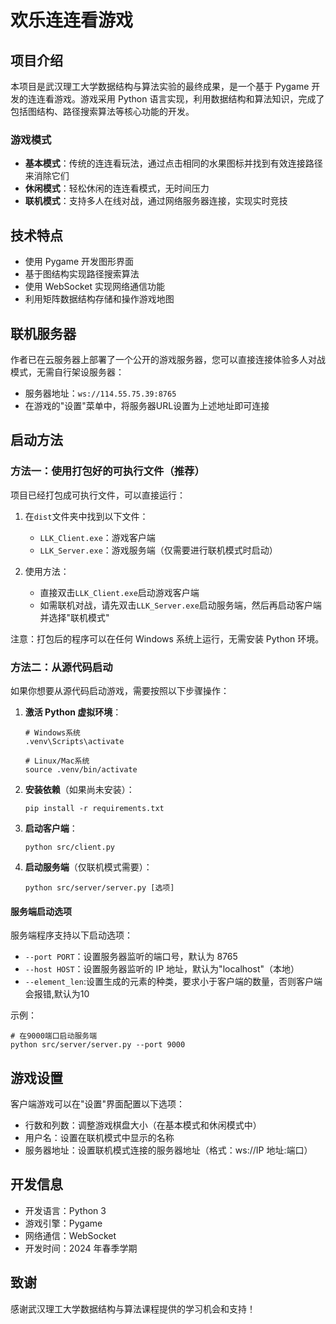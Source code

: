 # 欢乐连连看游戏

## 项目介绍

本项目是武汉理工大学数据结构与算法实验的最终成果，是一个基于 Pygame 开发的连连看游戏。游戏采用 Python 语言实现，利用数据结构和算法知识，完成了包括图结构、路径搜索算法等核心功能的开发。

### 游戏模式

- **基本模式**：传统的连连看玩法，通过点击相同的水果图标并找到有效连接路径来消除它们
- **休闲模式**：轻松休闲的连连看模式，无时间压力
- **联机模式**：支持多人在线对战，通过网络服务器连接，实现实时竞技

## 技术特点

- 使用 Pygame 开发图形界面
- 基于图结构实现路径搜索算法
- 使用 WebSocket 实现网络通信功能
- 利用矩阵数据结构存储和操作游戏地图

## 联机服务器

作者已在云服务器上部署了一个公开的游戏服务器，您可以直接连接体验多人对战模式，无需自行架设服务器：
- 服务器地址：`ws://114.55.75.39:8765`
- 在游戏的"设置"菜单中，将服务器URL设置为上述地址即可连接

## 启动方法

### 方法一：使用打包好的可执行文件（推荐）

项目已经打包成可执行文件，可以直接运行：

1. 在`dist`文件夹中找到以下文件：

   - `LLK_Client.exe`：游戏客户端
   - `LLK_Server.exe`：游戏服务端（仅需要进行联机模式时启动）

2. 使用方法：
   - 直接双击`LLK_Client.exe`启动游戏客户端
   - 如需联机对战，请先双击`LLK_Server.exe`启动服务端，然后再启动客户端并选择"联机模式"

注意：打包后的程序可以在任何 Windows 系统上运行，无需安装 Python 环境。

### 方法二：从源代码启动

如果你想要从源代码启动游戏，需要按照以下步骤操作：

1. **激活 Python 虚拟环境**：

   ```
   # Windows系统
   .venv\Scripts\activate

   # Linux/Mac系统
   source .venv/bin/activate
   ```

2. **安装依赖**（如果尚未安装）：

   ```
   pip install -r requirements.txt
   ```

3. **启动客户端**：

   ```
   python src/client.py
   ```

4. **启动服务端**（仅联机模式需要）：
   ```
   python src/server/server.py [选项]
   ```

#### 服务端启动选项

服务端程序支持以下启动选项：

- `--port PORT`：设置服务器监听的端口号，默认为 8765
- `--host HOST`：设置服务器监听的 IP 地址，默认为"localhost"（本地）
- `--element_len`:设置生成的元素的种类，要求小于客户端的数量，否则客户端会报错,默认为10

示例：

```
# 在9000端口启动服务端
python src/server/server.py --port 9000
```

## 游戏设置

客户端游戏可以在"设置"界面配置以下选项：

- 行数和列数：调整游戏棋盘大小（在基本模式和休闲模式中）
- 用户名：设置在联机模式中显示的名称
- 服务器地址：设置联机模式连接的服务器地址（格式：ws://IP 地址:端口）

## 开发信息

- 开发语言：Python 3
- 游戏引擎：Pygame
- 网络通信：WebSocket
- 开发时间：2024 年春季学期

## 致谢

感谢武汉理工大学数据结构与算法课程提供的学习机会和支持！

